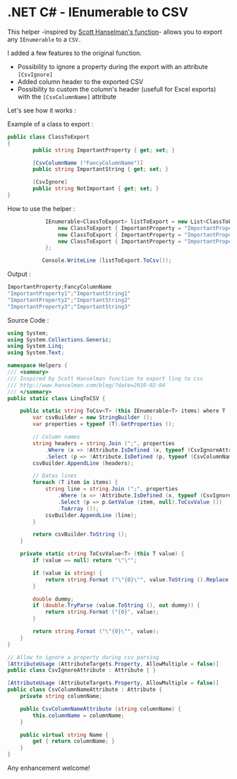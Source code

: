 # .NET C# - IEnumerable to CSV

This helper -inspired by [Scott Hanselman's function](http://www.hanselman.com/blog/?date=2010-02-04)- allows you to export any `IEnumerable` to a `CSV.`

I added a few features to the original function.

* Possibility to ignore a property during the export with an attribute `[CsvIgnore]`
* Added column header to the exported CSV
* Possibility to custom the column's header (usefull for Excel exports) with the `[CsvColumnName]` attribute

Let's see how it works :

Example of a class to export :

```csharp
public class ClassToExport
{
        public string ImportantProperty { get; set; }

        [CsvColumnName ("FancyColumnName")]
        public string ImportantString { get; set; }

        [CsvIgnore]
        public string NotImportant { get; set; }
}
```

How to use the helper :

```csharp
            IEnumerable<ClassToExport> listToExport = new List<ClassToExport> {
                new ClassToExport { ImportantProperty = "ImportantProperty1", ImportantString = "ImportantString1", NotImportant = "NotImportant1" },
                new ClassToExport { ImportantProperty = "ImportantProperty2", ImportantString = "ImportantString2", NotImportant = "NotImportant2" },
                new ClassToExport { ImportantProperty = "ImportantProperty3", ImportantString = "ImportantString3", NotImportant = "NotImportant3" }
            };

           Console.WriteLine (listToExport.ToCsv());
```

Output :

```csharp
ImportantProperty;FancyColumnName
"ImportantProperty1";"ImportantString1"
"ImportantProperty2";"ImportantString2"
"ImportantProperty3";"ImportantString3"
```

Source Code :

```csharp
using System;
using System.Collections.Generic;
using System.Linq;
using System.Text;

namespace Helpers {
/// <summary>
/// Inspired by Scott Hanselman function to export linq to csv
/// http://www.hanselman.com/blog/?date=2010-02-04
/// </summary>
public static class LinqToCSV {

    public static string ToCsv<T> (this IEnumerable<T> items) where T : class {
        var csvBuilder = new StringBuilder ();
        var properties = typeof (T).GetProperties ();

        // Column names
        string headers = string.Join (";", properties
            .Where (x => !Attribute.IsDefined (x, typeof (CsvIgnoreAttribute)))
            .Select (p => !Attribute.IsDefined (p, typeof (CsvColumnNameAttribute)) ? p.Name : p.GetCustomAttributes (true).OfType<CsvColumnNameAttribute>().FirstOrDefault().Name));
        csvBuilder.AppendLine (headers);

        // Datas lines
        foreach (T item in items) {
            string line = string.Join (";", properties
                .Where (x => !Attribute.IsDefined (x, typeof (CsvIgnoreAttribute))) // Filter on properties which has the CsvIgnoreAttribute
                .Select (p => p.GetValue (item, null).ToCsvValue ())
                .ToArray ());
            csvBuilder.AppendLine (line);
        }

        return csvBuilder.ToString ();
    }

    private static string ToCsvValue<T> (this T value) {
        if (value == null) return "\"\"";

        if (value is string) {
            return string.Format ("\"{0}\"", value.ToString ().Replace ("\"", "\\\""));
        }

        double dummy;
        if (double.TryParse (value.ToString (), out dummy)) {
            return string.Format ("{0}", value);
        }

        return string.Format ("\"{0}\"", value);
    }
}

// Allow to ignore a property during csv parsing
[AttributeUsage (AttributeTargets.Property, AllowMultiple = false)]
public class CsvIgnoreAttribute : Attribute { }

[AttributeUsage (AttributeTargets.Property, AllowMultiple = false)]
public class CsvColumnNameAttribute : Attribute {
    private string columnName;

    public CsvColumnNameAttribute (string columnName) {
        this.columnName = columnName;
    }

    public virtual string Name {
        get { return columnName; }
    }
}
```

Any enhancement welcome!